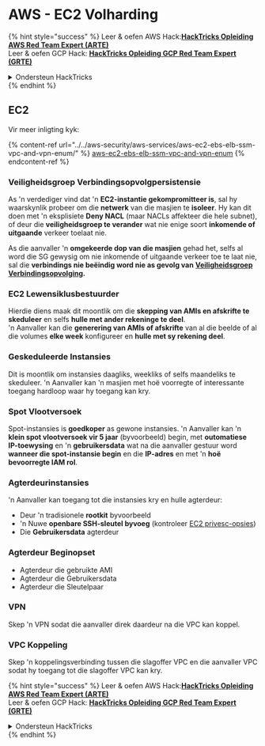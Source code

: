 # AWS - EC2 Volharding

{% hint style="success" %}
Leer & oefen AWS Hack:<img src="/.gitbook/assets/image.png" alt="" data-size="line">[**HackTricks Opleiding AWS Red Team Expert (ARTE)**](https://training.hacktricks.xyz/courses/arte)<img src="/.gitbook/assets/image.png" alt="" data-size="line">\
Leer & oefen GCP Hack: <img src="/.gitbook/assets/image (2).png" alt="" data-size="line">[**HackTricks Opleiding GCP Red Team Expert (GRTE)**<img src="/.gitbook/assets/image (2).png" alt="" data-size="line">](https://training.hacktricks.xyz/courses/grte)

<details>

<summary>Ondersteun HackTricks</summary>

* Controleer die [**inskrywingsplanne**](https://github.com/sponsors/carlospolop)!
* **Sluit aan by die** 💬 [**Discord-groep**](https://discord.gg/hRep4RUj7f) of die [**telegram-groep**](https://t.me/peass) of **volg** ons op **Twitter** 🐦 [**@hacktricks\_live**](https://twitter.com/hacktricks\_live)**.**
* **Deel hacktruuks deur PR's in te dien by die** [**HackTricks**](https://github.com/carlospolop/hacktricks) en [**HackTricks Cloud**](https://github.com/carlospolop/hacktricks-cloud) github-opslag.

</details>
{% endhint %}

## EC2

Vir meer inligting kyk:

{% content-ref url="../../aws-security/aws-services/aws-ec2-ebs-elb-ssm-vpc-and-vpn-enum/" %}
[aws-ec2-ebs-elb-ssm-vpc-and-vpn-enum](../../aws-security/aws-services/aws-ec2-ebs-elb-ssm-vpc-and-vpn-enum/)
{% endcontent-ref %}

### Veiligheidsgroep Verbindingsopvolgpersistensie

As 'n verdediger vind dat 'n **EC2-instantie gekompromitteer is**, sal hy waarskynlik probeer om die **netwerk** van die masjien te **isoleer**. Hy kan dit doen met 'n eksplisiete **Deny NACL** (maar NACLs affekteer die hele subnet), of deur die **veiligheidsgroep te verander** wat nie enige soort **inkomende of uitgaande** verkeer toelaat nie.

As die aanvaller 'n **omgekeerde dop van die masjien** gehad het, selfs al word die SG gewysig om nie inkomende of uitgaande verkeer toe te laat nie, sal die **verbindings nie beëindig word nie as gevolg van** [**Veiligheidsgroep Verbindingsopvolging**](https://docs.aws.amazon.com/AWSEC2/latest/UserGuide/security-group-connection-tracking.html)**.**

### EC2 Lewensiklusbestuurder

Hierdie diens maak dit moontlik om die **skepping van AMIs en afskrifte te skeduleer** en selfs **hulle met ander rekeninge te deel**.\
'n Aanvaller kan die **generering van AMIs of afskrifte** van al die beelde of al die volumes **elke week** konfigureer en **hulle met sy rekening deel**.

### Geskeduleerde Instansies

Dit is moontlik om instansies daagliks, weekliks of selfs maandeliks te skeduleer. 'n Aanvaller kan 'n masjien met hoë voorregte of interessante toegang hardloop waar hy toegang kan kry.

### Spot Vlootversoek

Spot-instansies is **goedkoper** as gewone instansies. 'n Aanvaller kan 'n **klein spot vlootversoek vir 5 jaar** (byvoorbeeld) begin, met **outomatiese IP-toewysing** en 'n **gebruikersdata** wat na die aanvaller gestuur word **wanneer die spot-instansie begin** en die **IP-adres** en met 'n **hoë bevoorregte IAM rol**.

### Agterdeurinstansies

'n Aanvaller kan toegang tot die instansies kry en hulle agterdeur:

* Deur 'n tradisionele **rootkit** byvoorbeeld
* 'n Nuwe **openbare SSH-sleutel byvoeg** (kontroleer [EC2 privesc-opsies](../../aws-security/aws-privilege-escalation/aws-ec2-privesc.md))
* Die **Gebruikersdata** agterdeur

### **Agterdeur Beginopset**

* Agterdeur die gebruikte AMI
* Agterdeur die Gebruikersdata
* Agterdeur die Sleutelpaar

### VPN

Skep 'n VPN sodat die aanvaller direk daardeur na die VPC kan koppel.

### VPC Koppeling

Skep 'n koppelingsverbinding tussen die slagoffer VPC en die aanvaller VPC sodat hy toegang tot die slagoffer VPC kan kry.

{% hint style="success" %}
Leer & oefen AWS Hack:<img src="/.gitbook/assets/image.png" alt="" data-size="line">[**HackTricks Opleiding AWS Red Team Expert (ARTE)**](https://training.hacktricks.xyz/courses/arte)<img src="/.gitbook/assets/image.png" alt="" data-size="line">\
Leer & oefen GCP Hack: <img src="/.gitbook/assets/image (2).png" alt="" data-size="line">[**HackTricks Opleiding GCP Red Team Expert (GRTE)**<img src="/.gitbook/assets/image (2).png" alt="" data-size="line">](https://training.hacktricks.xyz/courses/grte)

<details>

<summary>Ondersteun HackTricks</summary>

* Controleer die [**inskrywingsplanne**](https://github.com/sponsors/carlospolop)!
* **Sluit aan by die** 💬 [**Discord-groep**](https://discord.gg/hRep4RUj7f) of die [**telegram-groep**](https://t.me/peass) of **volg** ons op **Twitter** 🐦 [**@hacktricks\_live**](https://twitter.com/hacktricks\_live)**.**
* **Deel hacktruuks deur PR's in te dien by die** [**HackTricks**](https://github.com/carlospolop/hacktricks) en [**HackTricks Cloud**](https://github.com/carlospolop/hacktricks-cloud) github-opslag.

</details>
{% endhint %}
